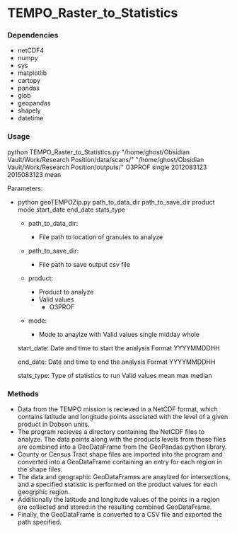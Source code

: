 # TEMPO_Raster_to_Statistics

### Dependencies
- netCDF4
- numpy
- sys
- matplotlib
- cartopy
- pandas
- glob
- geopandas
- shapely
- datetime

### Usage
python TEMPO_Raster_to_Statistics.py "/home/ghost/Obsidian Vault/Work/Research Position/data/scans/" "/home/ghost/Obsidian Vault/Work/Research Position/outputs/" O3PROF single 2012083123 2015083123 mean

Parameters:
- python geoTEMPOZip.py path_to_data_dir path_to_save_dir product mode start_date end_date stats_type
    - path_to_data_dir:
       - File path to location of granules to analyze

    - path_to_save_dir:
        - File path to save output csv file

    - product:
        - Product to analyze
        - Valid values
            - O3PROF

    - mode:
        - Mode to anaylze with
       Valid values
           single
           midday
           whole

   start_date:
       Date and time to start the analysis
       Format
           YYYYMMDDHH
   
   end_date:
       Date and time to end the analysis
       Format
           YYYYMMDDHH

   stats_type:
       Type of statistics to run
       Valid values
           mean
           max
           median

### Methods
- Data from the TEMPO mission is recieved in a NetCDF format, which contains latitude and longitude points assciated with the level of a given product in Dobson units.
- The program recieves a directory containing the NetCDF files to analyze.  The data points along with the products levels from these files are combined into a GeoDataFrame from the GeoPandas python library.
- County or Census Tract shape files are imported into the program and converted into a GeoDataFrame containing an entry for each region in the shape files.
- The data and geographic GeoDataFrames are anaylzed for intersections, and a specified statistic is performed on the product values for each geogrphic region.
- Additionally the latitude and longitude values of the points in a region are collected and stored in the resulting combined GeoDataFrame.
- Finally, the GeoDataFrame is converted to a CSV file and exported the path specified.

